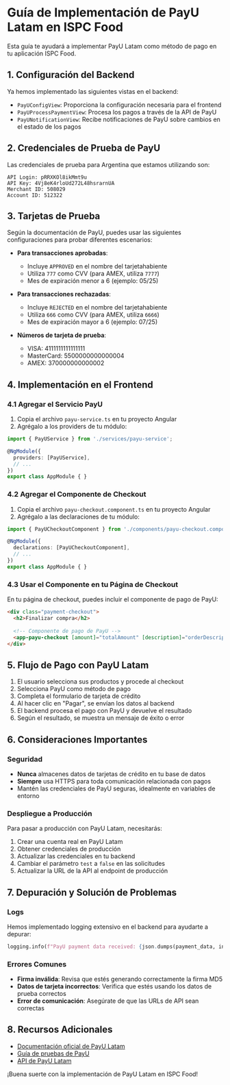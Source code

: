 # Guía de Implementación de PayU Latam en ISPC Food

Esta guía te ayudará a implementar PayU Latam como método de pago en tu aplicación ISPC Food.

## 1. Configuración del Backend

Ya hemos implementado las siguientes vistas en el backend:

- `PayUConfigView`: Proporciona la configuración necesaria para el frontend
- `PayUProcessPaymentView`: Procesa los pagos a través de la API de PayU
- `PayUNotificationView`: Recibe notificaciones de PayU sobre cambios en el estado de los pagos

## 2. Credenciales de Prueba de PayU

Las credenciales de prueba para Argentina que estamos utilizando son:

```
API Login: pRRXKOl8ikMmt9u
API Key: 4Vj8eK4rloUd272L48hsrarnUA
Merchant ID: 508029
Account ID: 512322
```

## 3. Tarjetas de Prueba

Según la documentación de PayU, puedes usar las siguientes configuraciones para probar diferentes escenarios:

- **Para transacciones aprobadas**:
  - Incluye `APPROVED` en el nombre del tarjetahabiente
  - Utiliza `777` como CVV (para AMEX, utiliza `7777`)
  - Mes de expiración menor a 6 (ejemplo: 05/25)

- **Para transacciones rechazadas**:
  - Incluye `REJECTED` en el nombre del tarjetahabiente
  - Utiliza `666` como CVV (para AMEX, utiliza `6666`)
  - Mes de expiración mayor a 6 (ejemplo: 07/25)

- **Números de tarjeta de prueba**:
  - VISA: 4111111111111111
  - MasterCard: 5500000000000004
  - AMEX: 370000000000002

## 4. Implementación en el Frontend

### 4.1 Agregar el Servicio PayU

1. Copia el archivo `payu-service.ts` en tu proyecto Angular
2. Agrégalo a los providers de tu módulo:

```typescript
import { PayUService } from './services/payu-service';

@NgModule({
  providers: [PayUService],
  // ...
})
export class AppModule { }
```

### 4.2 Agregar el Componente de Checkout

1. Copia el archivo `payu-checkout.component.ts` en tu proyecto Angular
2. Agrégalo a las declaraciones de tu módulo:

```typescript
import { PayUCheckoutComponent } from './components/payu-checkout.component';

@NgModule({
  declarations: [PayUCheckoutComponent],
  // ...
})
export class AppModule { }
```

### 4.3 Usar el Componente en tu Página de Checkout

En tu página de checkout, puedes incluir el componente de pago de PayU:

```html
<div class="payment-checkout">
  <h2>Finalizar compra</h2>
  
  <!-- Componente de pago de PayU -->
  <app-payu-checkout [amount]="totalAmount" [description]="orderDescription"></app-payu-checkout>
</div>
```

## 5. Flujo de Pago con PayU Latam

1. El usuario selecciona sus productos y procede al checkout
2. Selecciona PayU como método de pago
3. Completa el formulario de tarjeta de crédito
4. Al hacer clic en "Pagar", se envían los datos al backend
5. El backend procesa el pago con PayU y devuelve el resultado
6. Según el resultado, se muestra un mensaje de éxito o error

## 6. Consideraciones Importantes

### Seguridad

- **Nunca** almacenes datos de tarjetas de crédito en tu base de datos
- **Siempre** usa HTTPS para toda comunicación relacionada con pagos
- Mantén las credenciales de PayU seguras, idealmente en variables de entorno

### Despliegue a Producción

Para pasar a producción con PayU Latam, necesitarás:

1. Crear una cuenta real en PayU Latam
2. Obtener credenciales de producción
3. Actualizar las credenciales en tu backend
4. Cambiar el parámetro `test` a `false` en las solicitudes
5. Actualizar la URL de la API al endpoint de producción

## 7. Depuración y Solución de Problemas

### Logs

Hemos implementado logging extensivo en el backend para ayudarte a depurar:

```python
logging.info(f"PayU payment data received: {json.dumps(payment_data, indent=2)}")
```

### Errores Comunes

- **Firma inválida**: Revisa que estés generando correctamente la firma MD5
- **Datos de tarjeta incorrectos**: Verifica que estés usando los datos de prueba correctos
- **Error de comunicación**: Asegúrate de que las URLs de API sean correctas

## 8. Recursos Adicionales

- [Documentación oficial de PayU Latam](https://developers.payulatam.com/latam/es/docs.html)
- [Guía de pruebas de PayU](https://developers.payulatam.com/latam/es/docs/getting-started/test-your-solution.html)
- [API de PayU Latam](https://developers.payulatam.com/latam/es/docs/integrations/api-integration.html)

¡Buena suerte con la implementación de PayU Latam en ISPC Food!
